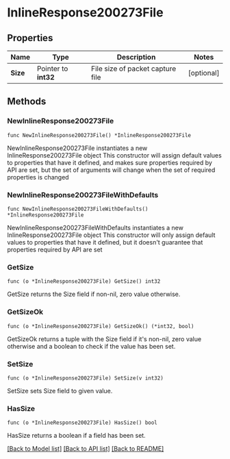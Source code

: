 # InlineResponse200273File

## Properties

Name | Type | Description | Notes
------------ | ------------- | ------------- | -------------
**Size** | Pointer to **int32** | File size of packet capture file | [optional] 

## Methods

### NewInlineResponse200273File

`func NewInlineResponse200273File() *InlineResponse200273File`

NewInlineResponse200273File instantiates a new InlineResponse200273File object
This constructor will assign default values to properties that have it defined,
and makes sure properties required by API are set, but the set of arguments
will change when the set of required properties is changed

### NewInlineResponse200273FileWithDefaults

`func NewInlineResponse200273FileWithDefaults() *InlineResponse200273File`

NewInlineResponse200273FileWithDefaults instantiates a new InlineResponse200273File object
This constructor will only assign default values to properties that have it defined,
but it doesn't guarantee that properties required by API are set

### GetSize

`func (o *InlineResponse200273File) GetSize() int32`

GetSize returns the Size field if non-nil, zero value otherwise.

### GetSizeOk

`func (o *InlineResponse200273File) GetSizeOk() (*int32, bool)`

GetSizeOk returns a tuple with the Size field if it's non-nil, zero value otherwise
and a boolean to check if the value has been set.

### SetSize

`func (o *InlineResponse200273File) SetSize(v int32)`

SetSize sets Size field to given value.

### HasSize

`func (o *InlineResponse200273File) HasSize() bool`

HasSize returns a boolean if a field has been set.


[[Back to Model list]](../README.md#documentation-for-models) [[Back to API list]](../README.md#documentation-for-api-endpoints) [[Back to README]](../README.md)


